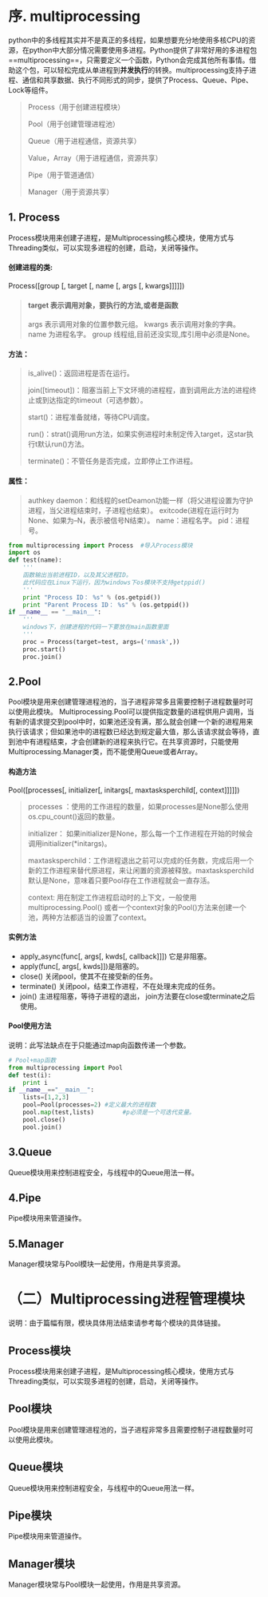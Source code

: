# 序. multiprocessing

python中的多线程其实并不是真正的多线程，如果想要充分地使用多核CPU的资源，在python中大部分情况需要使用多进程。Python提供了非常好用的多进程包==multiprocessing==，只需要定义一个函数，Python会完成其他所有事情。借助这个包，可以轻松完成从单进程到**并发执行**的转换。multiprocessing支持子进程、通信和共享数据、执行不同形式的同步，提供了Process、Queue、Pipe、Lock等组件。

> Process（用于创建进程模块）
>
> Pool（用于创建管理进程池）
>
> Queue（用于进程通信，资源共享）
>
> Value，Array（用于进程通信，资源共享）
>
> Pipe（用于管道通信）
>
> Manager（用于资源共享）

## 1. Process

Process模块用来创建子进程，是Multiprocessing核心模块，使用方式与Threading类似，可以实现多进程的创建，启动，关闭等操作。

#### 创建进程的类:

Process([group [, target [, name [, args [, kwargs]]]]])

> #### target	表示调用对象，要执行的方法,或者是函数
>
> args	表示调用对象的位置参数元组。
> kwargs	表示调用对象的字典。
> name	为进程名字。
> group	线程组,目前还没实现,库引用中必须是None。

#### **方法**：

> is_alive()：返回进程是否在运行。
>
> join([timeout])：阻塞当前上下文环境的进程程，直到调用此方法的进程终止或到达指定的timeout（可选参数）。
>
> start()：进程准备就绪，等待CPU调度。
>
> run()：strat()调用run方法，如果实例进程时未制定传入target，这star执行t默认run()方法。
>
> terminate()：不管任务是否完成，立即停止工作进程。

#### **属性**：

> authkey
> daemon：和线程的setDeamon功能一样（将父进程设置为守护进程，当父进程结束时，子进程也结束）。
> exitcode(进程在运行时为None、如果为–N，表示被信号N结束）。
> name：进程名字。
> pid：进程号。

```python
from multiprocessing import Process  #导入Process模块 
import os  
def test(name):
	'''
	函数输出当前进程ID，以及其父进程ID。
	此代码应在Linux下运行，因为windows下os模块不支持getppid()
	'''
    print "Process ID： %s" % (os.getpid())  
    print "Parent Process ID： %s" % (os.getppid())  
if __name__ == "__main__": 
	'''
	windows下，创建进程的代码一下要放在main函数里面
	''' 
    proc = Process(target=test, args=('nmask',))  
    proc.start()  
    proc.join()
```



## 2.Pool

Pool模块是用来创建管理进程池的，当子进程非常多且需要控制子进程数量时可以使用此模块。
Multiprocessing.Pool可以提供指定数量的进程供用户调用，当有新的请求提交到pool中时，如果池还没有满，那么就会创建一个新的进程用来执行该请求；但如果池中的进程数已经达到规定最大值，那么该请求就会等待，直到池中有进程结束，才会创建新的进程来执行它。在共享资源时，只能使用Multiprocessing.Manager类，而不能使用Queue或者Array。

#### 构造方法

Pool([processes[, initializer[, initargs[, maxtasksperchild[, context]]]]])

> processes ：使用的工作进程的数量，如果processes是None那么使用 os.cpu_count()返回的数量。
>
> initializer： 如果initializer是None，那么每一个工作进程在开始的时候会调用initializer(*initargs)。
>
> maxtasksperchild：工作进程退出之前可以完成的任务数，完成后用一个新的工作进程来替代原进程，来让闲置的资源被释放。maxtasksperchild默认是None，意味着只要Pool存在工作进程就会一直存活。
>
> context: 用在制定工作进程启动时的上下文，一般使用 multiprocessing.Pool() 或者一个context对象的Pool()方法来创建一个池，两种方法都适当的设置了context。

#### 实例方法

- apply_async(func[, args[, kwds[, callback]]]) 它是非阻塞。
- apply(func[, args[, kwds]])是阻塞的。
- close() 关闭pool，使其不在接受新的任务。
- terminate() 关闭pool，结束工作进程，不在处理未完成的任务。
- join() 主进程阻塞，等待子进程的退出， join方法要在close或terminate之后使用。

#### Pool使用方法

说明：此写法缺点在于只能通过map向函数传递一个参数。

```python
# Pool+map函数
from multiprocessing import Pool
def test(i):
    print i
if __name__=="__main__":
	lists=[1,2,3]
	pool=Pool(processes=2) #定义最大的进程数
	pool.map(test,lists)        #p必须是一个可迭代变量。
	pool.close()
	pool.join()
```



## 3.Queue

Queue模块用来控制进程安全，与线程中的Queue用法一样。

## 4.Pipe

Pipe模块用来管道操作。

## 5.Manager

Manager模块常与Pool模块一起使用，作用是共享资源。

# （二）Multiprocessing进程管理模块

说明：由于篇幅有限，模块具体用法结束请参考每个模块的具体链接。

## Process模块

Process模块用来创建子进程，是Multiprocessing核心模块，使用方式与Threading类似，可以实现多进程的创建，启动，关闭等操作。

## Pool模块

Pool模块是用来创建管理进程池的，当子进程非常多且需要控制子进程数量时可以使用此模块。


## Queue模块

Queue模块用来控制进程安全，与线程中的Queue用法一样。

## Pipe模块

Pipe模块用来管道操作。

## Manager模块

Manager模块常与Pool模块一起使用，作用是共享资源。
